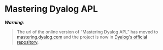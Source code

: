 # Mastering Dyalog APL

<!-- begin warning -->
***Warning***:

 > The url of the online version of “Mastering Dyalog APL” has moved to [mastering.dyalog.com](https://mastering.dyalog.com) and the project is now in [Dyalog's official repository](https://github.com/Dyalog/MDAPL).
<!-- end -->
